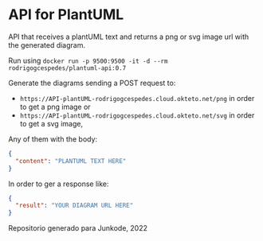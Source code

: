 # API for PlantUML

API that receives a plantUML text and returns a png or svg image url with the generated diagram.

Run using ```docker run -p 9500:9500 -it -d --rm rodrigogcespedes/plantuml-api:0.7```

Generate the diagrams sending a POST request to:
* ```https://API-plantUML-rodrigogcespedes.cloud.okteto.net/png``` in order to get a png image or
* ```https://API-plantUML-rodrigogcespedes.cloud.okteto.net/svg``` in order to get a svg image,

Any of them with the body:
```json
{
  "content": "PLANTUML TEXT HERE"
}
```
In order to ger a response like:
```json
{
  "result": "YOUR DIAGRAM URL HERE"
}
```

Repositorio generado para Junkode, 2022
